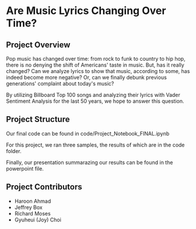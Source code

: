 # Are Music Lyrics Changing Over Time?

## Project Overview

Pop music has changed over time: from rock to funk to country to hip hop, there is no denying the shift of Americans' taste in music. But, has it really changed? Can we analyze lyrics to show that music, according to some, has indeed become more negative? Or, can we finally debunk previous generations' complaint about today's music?

By utilizing Billboard Top 100 songs and analyzing their lyrics with Vader Sentiment Analysis for the last 50 years, we hope to answer this question. 

## Project Structure

Our final code can be found in code/Project_Notebook_FINAL.ipynb

For this project, we ran three samples, the results of which are in the code folder.

Finally, our presentation summarazing our results can be found in the powerpoint file. 

## Project Contributors

* Haroon Ahmad
* Jeffrey Box
* Richard Moses
* Gyuheui (Joy) Choi


